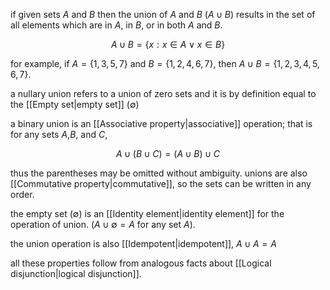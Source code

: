 if given sets $A$ and $B$ then the union of $A$ and $B$ ($A\cup B$) results in the set of all elements which are in $A$, in $B$, or in both $A$ and $B$.

$$
A\cup B=\{x:x\in A\vee x\in B\}
$$

for example, if $A=\{1,3,5,7\}$ and $B=\{1,2,4,6,7\}$, then $A\cup B=\{1,2,3,4,5,6,7\}$.

a nullary union refers to a union of zero sets and it is by definition equal to the [[Empty set|empty set]] ($\emptyset$)

a binary union is an [[Associative property|associative]] operation; that is for any sets $A$,$B$, and $C$,

$$
A\cup(B\cup C)=(A\cup B)\cup C
$$

thus the parentheses may be omitted without ambiguity. unions are also [[Commutative property|commutative]], so the sets can be written in any order. 

the empty set ($\emptyset$) is an [[Identity element|identity element]] for the operation of union. ($A\cup\emptyset = A$ for any set $A$).

the union operation is also [[Idempotent|idempotent]], $A\cup A=A$

all these properties follow from analogous facts about [[Logical disjunction|logical disjunction]].